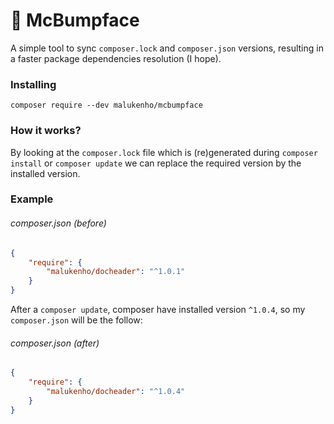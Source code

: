 :fallen_leaf: McBumpface
========================

A simple tool to sync `composer.lock` and `composer.json` versions, 
resulting in a faster package dependencies resolution (I hope).

### Installing

```
composer require --dev malukenho/mcbumpface
```

### How it works?

By looking at the `composer.lock` file which is (re)generated during
`composer install` or `composer update` we can replace the required version
by the installed version.

### Example

###### composer.json (before)

```json
{
    "require": {
        "malukenho/docheader": "^1.0.1"
    }
}
```

After a `composer update`, composer have installed version `^1.0.4`, 
so my `composer.json` will be the follow:

###### composer.json (after)

```json
{
    "require": {
        "malukenho/docheader": "^1.0.4"
    }
}
```
